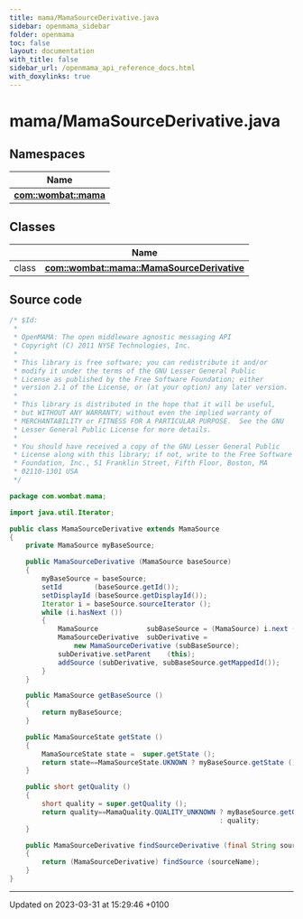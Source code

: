 ```yaml
---
title: mama/MamaSourceDerivative.java
sidebar: openmama_sidebar
folder: openmama
toc: false
layout: documentation
with_title: false
sidebar_url: /openmama_api_reference_docs.html
with_doxylinks: true
---
```


# mama/MamaSourceDerivative.java



## Namespaces

| Name           |
| -------------- |
| **[com::wombat::mama](namespacecom_1_1wombat_1_1mama.html)**  |

## Classes

|                | Name           |
| -------------- | -------------- |
| class | **[com::wombat::mama::MamaSourceDerivative](classcom_1_1wombat_1_1mama_1_1MamaSourceDerivative.html)**  |




## Source code

```java
/* $Id:
 *
 * OpenMAMA: The open middleware agnostic messaging API
 * Copyright (C) 2011 NYSE Technologies, Inc.
 *
 * This library is free software; you can redistribute it and/or
 * modify it under the terms of the GNU Lesser General Public
 * License as published by the Free Software Foundation; either
 * version 2.1 of the License, or (at your option) any later version.
 *
 * This library is distributed in the hope that it will be useful,
 * but WITHOUT ANY WARRANTY; without even the implied warranty of
 * MERCHANTABILITY or FITNESS FOR A PARTICULAR PURPOSE.  See the GNU
 * Lesser General Public License for more details.
 *
 * You should have received a copy of the GNU Lesser General Public
 * License along with this library; if not, write to the Free Software
 * Foundation, Inc., 51 Franklin Street, Fifth Floor, Boston, MA
 * 02110-1301 USA
 */

package com.wombat.mama;

import java.util.Iterator;

public class MamaSourceDerivative extends MamaSource
{
    private MamaSource myBaseSource;

    public MamaSourceDerivative (MamaSource baseSource)
    {
        myBaseSource = baseSource;
        setId        (baseSource.getId());
        setDisplayId (baseSource.getDisplayId());
        Iterator i = baseSource.sourceIterator ();
        while (i.hasNext ())
        {
            MamaSource            subBaseSource = (MamaSource) i.next ();
            MamaSourceDerivative  subDerivative =
                new MamaSourceDerivative (subBaseSource);
            subDerivative.setParent    (this);
            addSource (subDerivative, subBaseSource.getMappedId());
        }
    }

    public MamaSource getBaseSource ()
    {
        return myBaseSource;
    }

    public MamaSourceState getState ()
    {
        MamaSourceState state =  super.getState ();
        return state==MamaSourceState.UKNOWN ? myBaseSource.getState () : state;
    }

    public short getQuality ()
    {
        short quality = super.getQuality ();
        return quality==MamaQuality.QUALITY_UNKNOWN ? myBaseSource.getQuality ()
                                                    : quality;
    }

    public MamaSourceDerivative findSourceDerivative (final String sourceName)
    {
        return (MamaSourceDerivative) findSource (sourceName);
    }
}
```


-------------------------------

Updated on 2023-03-31 at 15:29:46 +0100
